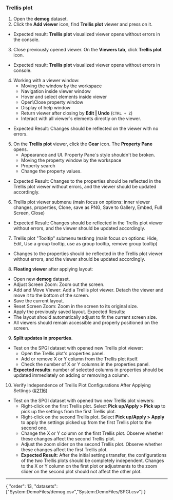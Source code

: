 ### Trellis plot

1. Open the **demog** dataset.
2. Click the **Add viewer** icon, find **Trellis plot** viewer and press on it. 
* Expected result: **Trellis plot** visualized viewer opens without errors in the console. 
3. Close previously opened viewer. On the **Viewers tab**, click **Trellis plot** icon. 
* Expected result: **Trellis plot** visualized viewer opens without errors in console. 

4. Working with a viewer window:
    * Moving the window by the workspace
    * Navigation inside viewer window
    * Hover and select elements inside viewer
    * Open\Close property window
    * Display of help window
    * Return viewer after closing by **Edit | Undo** (```CTRL + Z```)
    * Interact with all viewer`s elements directly on the viewer.
* Expected Result: Changes should be reflected on the viewer with no errors. 

5. On the **Trellis plot** viewer, click the **Gear** icon. The **Property Pane** opens. 
    * Appearance and UI. Property Pane`s style shouldn't be broken.
    * Moving the property window by the workspace
    * Property search
    * Change the property values. 
* Expected Result: Changes to the properties should be reflected in the Trellis plot viewer without errors, and the viewer should be updated accordingly.

6. Trellis plot viewer submenu (main focus on options: inner viewer changes, properties, Clone, save as PNG, Save to Gallery, Embed, Full Screen, Close)
* Expected Result: Changes should be reflected in the Trellis plot viewer without errors, and the viewer should be updated accordingly.

7. Trellis plot "Tooltip" submenu testinng (main focus on options: Hide, Edit, Use a group tooltip, use as group tooltip, remove group tooltip)
* Changes to the properties should be reflected in the Trellis plot viewer without errors, and the viewer should be updated accordingly. 

8. **Floating viewer** after applying layout:
  * Open new **demog** dataset.
  * Adjust Screen Zoom: Zoom out the screen.
  * Add and Move Viewer: Add a Trellis plot viewer. Detach the viewer and move it to the bottom of the screen.
  * Save the current layout.
  * Reset Screen Zoom: Zoom in the screen to its original size.
  * Apply the previously saved layout.
Expected Results:
  * The layout should automatically adjust to fit the current screen size.
  * All viewers should remain accessible and properly positioned on the screen.

9. **Split updates in properties**. 
  * Test on the SPGI dataset with opened new Trellis plot viewer: 
    * Open the Trellis plot's properties panel.
    * Add or remove X or Y column from the  Trellis plot itself.
    * Check the number of X or Y columns in the properties panel.
  * **Expected results**: number of selected columns in properties should be updated immediately on adding or removing a column.

10. Verify Independence of Trellis Plot Configurations After Applying Settings ([#2116](https://github.com/datagrok-ai/public/issues/2116))
* Test on the SPGI dataset with opened two new Trellis plot viewers:
  * Right-click on the first Trellis plot. Select **Pick up/Apply > Pick up** to pick up the settings from the first Trellis plot.
  * Right-click on the second Trellis plot. Select **Pick up/Apply > Apply** to apply the settings picked up from the first Trellis plot to the second one.
  * Change the X or Y column on the first Trellis plot. Observe whether these changes affect the second Trellis plot.
  * Adjust the zoom slider on the second Trellis plot. Observe whether these changes affect the first Trellis plot.
  * **Expected Result**: After the initial settings transfer, the configurations of the two Trellis plots should be completely independent. Changes to the X or Y column on the first plot or adjustments to the zoom slider on the second plot should not affect the other plot.

---
{
  "order": 13,
  "datasets": ["System:DemoFiles/demog.csv","System:DemoFiles/SPGI.csv"]
}
